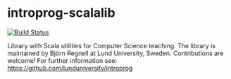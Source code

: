 # introprog-scalalib

[![Build Status](https://travis-ci.org/lunduniversity/luscala.svg?branch=master)](https://travis-ci.org/lunduniversity/introprog)

Library with Scala utilities for Computer Science teaching. The library is maintained by Björn Regnell at Lund University, Sweden. Contributions are welcome! For further information see: https://github.com/lunduniversity/introprog
